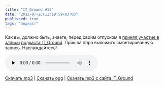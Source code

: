 ```yaml
---
title: "IT_Ground #13"
date: "2012-07-23T11:19:59+03:00"
published: true
tags: "подкаст"
---
```


Как вы, должно быть, знаете, перед своим отпуском я [принял участие в записи](http://dikmax.name/post/itground13) [подкаста IT_Ground](http://itground.by/). Пришла пора выложить смонтированную запись. Наслаждайтесь!

<audio controls="controls" preload="none">
  <source src="http://c358655.r55.cf1.rackcdn.com/IT_Ground__013__2012_07_05.ogg" type="audio/ogg">
  <source src="http://c358655.r55.cf1.rackcdn.com/IT_Ground__013__2012_07_05.mp3" type="audio/mpeg">
  HTML5 Audio не поддерживается.
</audio>

[Скачать mp3](http://c358655.r55.cf1.rackcdn.com/IT_Ground__013__2012_07_05.mp3) | [Скачать ogg](http://c358655.r55.cf1.rackcdn.com/IT_Ground__013__2012_07_05.ogg) | [Скачать mp3 c сайта IT_Ground](http://itground.by/data/IT_Ground__013__2012_07_05.mp3)